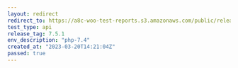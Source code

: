 ```yaml
---
layout: redirect
redirect_to: https://a8c-woo-test-reports.s3.amazonaws.com/public/release/7.5.1/php-7.4/api/index.html
test_type: api
release_tag: 7.5.1
env_description: "php-7.4"
created_at: "2023-03-20T14:21:04Z"
passed: true
---
```

